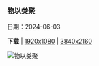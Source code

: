 ### 物以类聚

日期：2024-06-03

**下载**  |  [1920x1080](https://cn.bing.com/th?id=OHR.ChestnutBeeEater_ZH-CN3514753872_1920x1080.jpg)  |  [3840x2160](https://cn.bing.com/th?id=OHR.ChestnutBeeEater_ZH-CN3514753872_UHD.jpg)

![物以类聚](https://cn.bing.com/th?id=OHR.ChestnutBeeEater_ZH-CN3514753872_1920x1080.jpg "黑胸蜂虎，巴迪亚国家公园，尼泊尔 (© PACO COMO/Shutterstock)")

